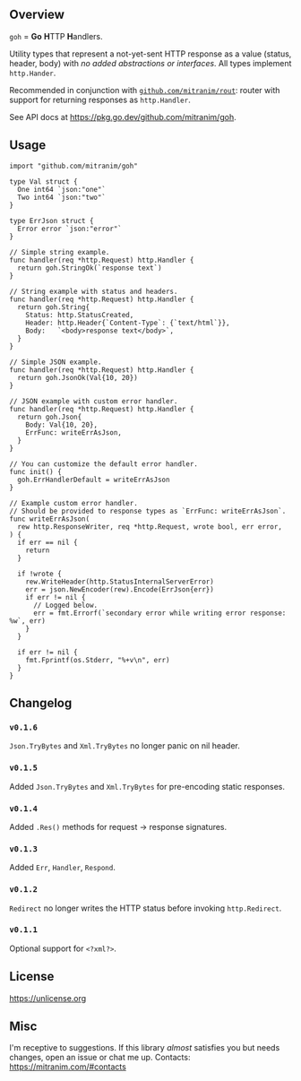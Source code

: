 ## Overview

`goh` = **Go** **H**TTP **H**andlers.

Utility types that represent a not-yet-sent HTTP response as a value (status, header, body) with _no added abstractions or interfaces_. All types implement `http.Hander`.

Recommended in conjunction with [`github.com/mitranim/rout`](https://github.com/mitranim/rout): router with support for returning responses as `http.Handler`.

See API docs at https://pkg.go.dev/github.com/mitranim/goh.

## Usage

```golang
import "github.com/mitranim/goh"

type Val struct {
  One int64 `json:"one"`
  Two int64 `json:"two"`
}

type ErrJson struct {
  Error error `json:"error"`
}

// Simple string example.
func handler(req *http.Request) http.Handler {
  return goh.StringOk(`response text`)
}

// String example with status and headers.
func handler(req *http.Request) http.Handler {
  return goh.String{
    Status: http.StatusCreated,
    Header: http.Header{`Content-Type`: {`text/html`}},
    Body:   `<body>response text</body>`,
  }
}

// Simple JSON example.
func handler(req *http.Request) http.Handler {
  return goh.JsonOk(Val{10, 20})
}

// JSON example with custom error handler.
func handler(req *http.Request) http.Handler {
  return goh.Json{
    Body: Val{10, 20},
    ErrFunc: writeErrAsJson,
  }
}

// You can customize the default error handler.
func init() {
  goh.ErrHandlerDefault = writeErrAsJson
}

// Example custom error handler.
// Should be provided to response types as `ErrFunc: writeErrAsJson`.
func writeErrAsJson(
  rew http.ResponseWriter, req *http.Request, wrote bool, err error,
) {
  if err == nil {
    return
  }

  if !wrote {
    rew.WriteHeader(http.StatusInternalServerError)
    err = json.NewEncoder(rew).Encode(ErrJson{err})
    if err != nil {
      // Logged below.
      err = fmt.Errorf(`secondary error while writing error response: %w`, err)
    }
  }

  if err != nil {
    fmt.Fprintf(os.Stderr, "%+v\n", err)
  }
}
```

## Changelog

### `v0.1.6`

`Json.TryBytes` and `Xml.TryBytes` no longer panic on nil header.

### `v0.1.5`

Added `Json.TryBytes` and `Xml.TryBytes` for pre-encoding static responses.

### `v0.1.4`

Added `.Res()` methods for request → response signatures.

### `v0.1.3`

Added `Err`, `Handler`, `Respond`.

### `v0.1.2`

`Redirect` no longer writes the HTTP status before invoking `http.Redirect`.

### `v0.1.1`

Optional support for `<?xml?>`.

## License

https://unlicense.org

## Misc

I'm receptive to suggestions. If this library _almost_ satisfies you but needs changes, open an issue or chat me up. Contacts: https://mitranim.com/#contacts
